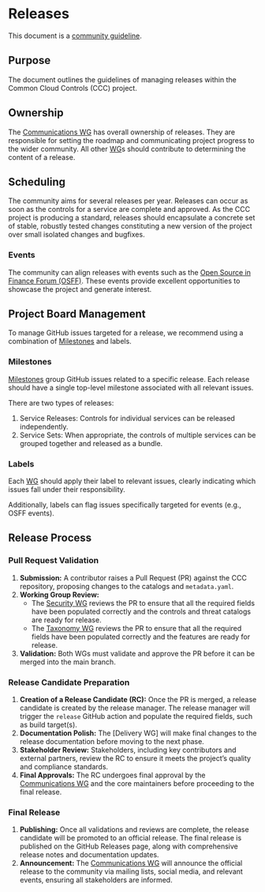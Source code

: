 # Releases

This document is a [community guideline].

## Purpose

The document outlines the guidelines of managing releases within the Common Cloud Controls (CCC) project.

## Ownership

The [Communications WG] has overall ownership of releases. They are responsible for setting the roadmap and communicating project progress to the wider community. All other [WG]s should contribute to determining the content of a release.

## Scheduling

The community aims for several releases per year. Releases can occur as soon as the controls for a service are complete and approved. As the CCC project is producing a standard, releases should encapsulate a concrete set of stable, robustly tested changes constituting a new version of the project over small isolated changes and bugfixes.

### Events

The community can align releases with events such as the [Open Source in Finance Forum (OSFF)](https://events.linuxfoundation.org/open-source-finance-forum/). These events provide excellent opportunities to showcase the project and generate interest.

## Project Board Management

To manage GitHub issues targeted for a release, we recommend using a combination of [Milestones] and labels.

### Milestones

[Milestones] group GitHub issues related to a specific release. Each release should have a single top-level milestone associated with all relevant issues.

There are two types of releases:

1. Service Releases: Controls for individual services can be released independently.
2. Service Sets: When appropriate, the controls of multiple services can be grouped together and released as a bundle.

### Labels

Each [WG] should apply their label to relevant issues, clearly indicating which issues fall under their responsibility.

Additionally, labels can flag issues specifically targeted for events (e.g., OSFF events).

## Release Process

### Pull Request Validation

1. **Submission:** A contributor raises a Pull Request (PR) against the CCC repository, proposing changes to the catalogs and `metadata.yaml`.
2. **Working Group Review:**
   - The [Security WG] reviews the PR to ensure that all the required fields have been populated correctly and the controls and threat catalogs are ready for release.
   - The [Taxonomy WG] reviews the PR to ensure that all the required fields have been populated correctly and the features are ready for release.
3. **Validation:** Both WGs must validate and approve the PR before it can be merged into the main branch.

### Release Candidate Preparation

1. **Creation of a Release Candidate (RC):** Once the PR is merged, a release candidate is created by the release manager. The release manager will trigger the `release` GitHub action and populate the required fields, such as build target(s).
2. **Documentation Polish:** The [Delivery WG] will make final changes to the release documentation before moving to the next phase.
3. **Stakeholder Review:** Stakeholders, including key contributors and external partners, review the RC to ensure it meets the project’s quality and compliance standards.
4. **Final Approvals:** The RC undergoes final approval by the [Communications WG] and the core maintainers before proceeding to the final release.

### Final Release

1. **Publishing:** Once all validations and reviews are complete, the release candidate will be promoted to an official release. The final release is published on the GitHub Releases page, along with comprehensive release notes and documentation updates.
2. **Announcement:** The [Communications WG] will announce the official release to the community via mailing lists, social media, and relevant events, ensuring all stakeholders are informed.

[WG]: ../community-groups.md#working-groups
[Security WG]: ../working-groups/security/charter.md
[Taxonomy WG]: ../working-groups/taxonomy/charter.md
[Communications WG]: ../working-groups/communications/charter.md
[community guideline]: ./README.md
[Milestones]: https://docs.github.com/en/issues/using-labels-and-milestones-to-track-work/about-milestones
